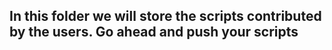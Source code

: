 ## In this folder we will store the scripts contributed by the users. Go ahead and push your scripts
